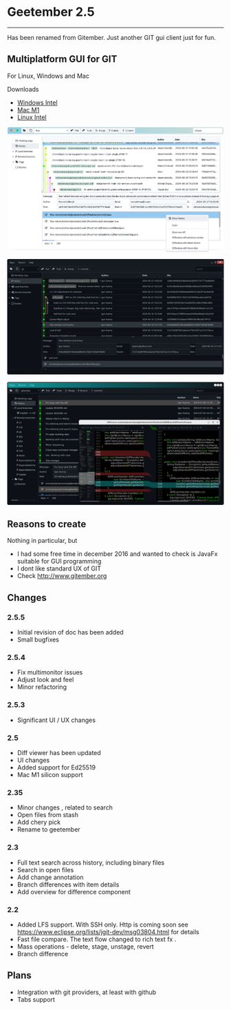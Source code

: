 # Geetember 2.5
---
Has been renamed from Gitember. Just another GIT gui client just for fun. 

## Multiplatform GUI for GIT

For Linux, Windows and Mac

Downloads
 * [Windows Intel](http://gitember.org/Gitember2.5.msi)
 * [Mac M1](http://gitember.org/Gitember2.5.dmg)
 * [Linux Intel](http://gitember.org/Gitember2.5.deb)
 

![Mac Version](site/assets/img/gallery/gallery-1.png)

![Gitember](site/assets/img/gallery/gallery-4.png)

![Linux](site/assets/img/gallery/gallery-9.png)

## Reasons to create 

Nothing in particular, but 
 * I had some free time in december 2016 and wanted to check is JavaFx suitable for GUI programming
 * I dont like standard UX of GIT
 * Check http://www.gitember.org

## Changes


### 2.5.5
* Initial revision of doc has been added
* Small bugfixes

### 2.5.4
* Fix multimonitor issues
* Adjust look and feel
* Minor refactoring

### 2.5.3
* Significant UI / UX changes 

### 2.5 
 * Diff viewer has been updated
 * UI changes
 * Added support for Ed25519
 * Mac M1 silicon support

### 2.35
 * Minor changes , related to search 
 * Open files from stash 
 * Add chery pick 
 * Rename to geetember 

### 2.3
 * Full text search across history, including binary files
 * Search in open files
 * Add change annotation
 * Branch differences with item details
 * Add overview for difference component 

### 2.2
 * Added LFS support. With SSH only. Http is coming soon see  https://www.eclipse.org/lists/jgit-dev/msg03804.html for details
 * Fast file compare. The text flow changed to rich text fx .
 * Mass operations - delete, stage, unstage, revert
 * Branch difference

 

## Plans 

 * Integration with git providers, at least with github
 * Tabs support

